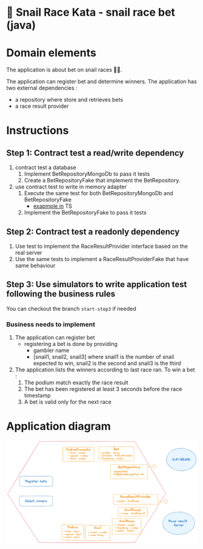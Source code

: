 🐌 Snail Race Kata - snail race bet (java)
=====

# Domain elements

The application is about bet on snail races 🐌🏁.

The application can register bet and determine winners.
The application has two external dependencies :
- a repository where store and retrieves bets
- a race result provider

# Instructions

## Step 1: Contract test a read/write dependency

1. contract test a database
    1. Implement BetRepositoryMongoDb to pass it tests
    2. Create a BetRepositoryFake that implement the BetRepository.
2. use contract test to write in memory adapter
    1. Execute the same test for both BetRepositoryMongoDb and BetRepositoryFake 
        * [exapmple in](https://gist.github.com/martinsson/dda36b037908ced85cb11b3a866bacf2) TS 
    2. Implement the BetRepositoryFake to pass it tests

## Step 2: Contract test a readonly dependency
1. Use test to implement the RaceResultProvider interface based on the real server
2. Use the same tests to implement a RaceResultProviderFake that have same behaviour

## Step 3: Use simulators to write application test following the business rules

You can checkout the branch `start-step3` if needed

### Business needs to implement
1. The application can register bet
    * registering a bet is done by providing
        * gambler name
        * [snail1, snail2, snail3] where snail1 is the number of snail expected to win, snail2 is the second and snail3 is the third
2. The application lists the winners according to last race ran. To win a bet :
    1. The podium match exactly the race result
    2. The bet has been registered at least 3 seconds before the race timestamp
    3. A bet is valid only for the next race

# Application diagram

![img.png](SnailRaceBetApplication.png)